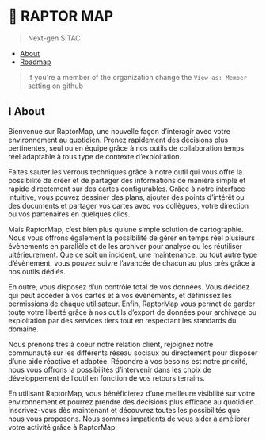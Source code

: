 # 🦖 RAPTOR MAP

> Next-gen SITAC

- [About](#ℹ-about)
- [Roadmap](https://github.com/orgs/raptormap/projects/2)

> If you're a member of the organization change the `View as: Member` setting on github

## ℹ️ About

Bienvenue sur RaptorMap, une nouvelle façon d’interagir avec votre environnement au quotidien. Prenez rapidement des décisions plus pertinentes, seul ou en équipe grâce à nos outils de collaboration temps réel adaptable à tous type de contexte d’exploitation.

Faites sauter les verrous techniques grâce à notre outil qui vous offre la possibilité de créer et de partager des informations de manière simple et rapide directement sur des cartes configurables. Grâce à notre interface intuitive, vous pouvez dessiner des plans, ajouter des points d’intérêt ou des documents et partager vos cartes avec vos collègues, votre direction ou vos partenaires en quelques clics.

Mais RaptorMap, c’est bien plus qu’une simple solution de cartographie. Nous vous offrons également la possibilité de gérer en temps réel plusieurs évènements en parallèle et de les archiver pour analyse ou les réutiliser ultérieurement. Que ce soit un incident, une maintenance, ou tout autre type d’évènement, vous pouvez suivre l’avancée de chacun au plus près grâce à nos outils dédiés.

En outre, vous disposez d’un contrôle total de vos données. Vous décidez qui peut accéder à vos cartes et à vos évènements, et définissez les permissions de chaque utilisateur. Enfin, RaptorMap vous permet de garder toute votre liberté grâce à nos outils d’export de données pour archivage ou exploitation par des services tiers tout en respectant les standards du domaine.

Nous prenons très à coeur notre relation client, rejoignez notre communauté sur les différents réseau sociaux ou directement pour disposer d’une aide réactive et adaptée. Répondre à vos besoins est notre priorité, nous vous offrons la possibilités d’intervenir dans les choix de développement de l’outil en fonction de vos retours terrains.

En utilisant RaptorMap, vous bénéficierez d’une meilleure visibilité sur votre environnement et pourrez prendre des décisions plus efficace au quotidien. Inscrivez-vous dès maintenant et découvrez toutes les possibilités que nous vous proposons. Nous sommes impatients de vous aider à améliorer votre activité grâce à RaptorMap.
